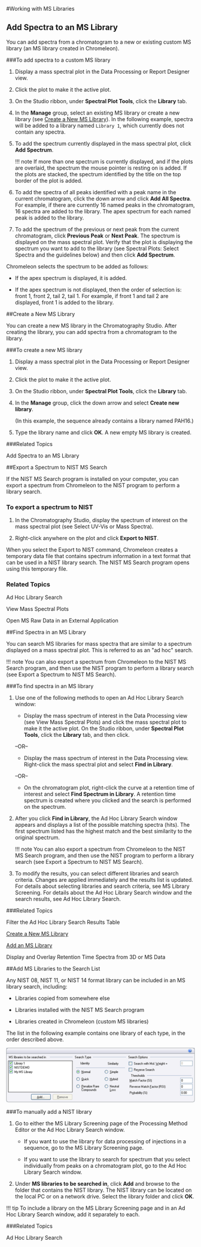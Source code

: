 #Working with MS Libraries

## Add Spectra to an MS Library

You can add spectra from a chromatogram to a new or existing custom MS library (an MS library created in Chromeleon).

###To add spectra to a custom MS library

1.  Display a mass spectral plot in the Data Processing or Report
    Designer view.

2.  Click the plot to make it the active plot.

3.  On the Studio ribbon, under **Spectral Plot
    Tools**, click the **Library** tab.

4.  In the **Manage** group, select an existing MS
    library or create a new library (see [Create a New MS Library](#create-a-new-ms-library)). In
    the following example, spectra will be added to a library named
    `Library 1`, which currently does not
    contain any spectra.

5.  To add the spectrum currently displayed in the mass spectral plot,
    click **Add Spectrum**.

	!!! note
		If more than one spectrum is currently displayed, and if the plots are overlaid, the spectrum the mouse pointer is resting on is added. If the plots are stacked, the spectrum identified by the title on the top border of the plot is added.

6. To add the spectra of all peaks identified with a peak name in the
current chromatogram, click the down arrow and click **Add All Spectra**. For example, if there are currently
16 named peaks in the chromatogram, 16 spectra are added to the library.
The apex spectrum for each named peak is added to the library.

7. To add the spectrum of the previous or next peak from the current chromatogram, click **Previous Peak**  or **Next Peak**. The spectrum is displayed on the mass spectral plot. Verify that the plot is displaying the spectrum you want to add to the library (see Spectral Plots: Select Spectra and the guidelines below) and then click **Add Spectrum**.

Chromeleon selects the spectrum to be added as follows:

* If the apex spectrum is displayed, it is added.

* If the apex spectrum is not displayed, then the order of selection is: front 1, front 2, tail 2, tail 1. For example, if front 1 and tail 2 are displayed, front 1 is added to the library.
  
##Create a New MS Library

You can create a new MS library in the Chromatography Studio.
After creating the library, you can add spectra from a chromatogram to
the library.

###To create a new MS library

1.  Display a mass spectral plot in the Data Processing or Report
    Designer view.

2.  Click the plot to make it the active plot.

3.  On the Studio ribbon, under **Spectral Plot
    Tools**, click the **Library** tab.

4.  In the **Manage** group, click the down arrow
    and select **Create new library**.

    (In this example, the sequence already contains a library named
    PAH16.)

5.  Type the library name and click **OK**. A new
    empty MS library is created.

###Related Topics

Add Spectra to an MS Library

##Export a Spectrum to NIST MS Search

If the NIST MS Search program is installed on your computer, you can
export a spectrum from Chromeleon to the NIST program to perform a
library search.

### To export a spectrum to NIST


1.  In the Chromatography Studio, display the spectrum of interest on
    the mass spectral plot (see Select UV-Vis or Mass Spectra).

2.  Right-click anywhere on the plot and click **Export
    to NIST**.

When you select the Export to NIST command,
Chromeleon creates a temporary data file that contains spectrum
information in a text format that can be used in a NIST library search.
The NIST MS Search program opens using this temporary file.

### Related Topics

Ad Hoc Library Search

View Mass Spectral Plots

Open MS Raw Data in an External Application
  
##Find Spectra in an MS Library

You can search MS libraries for mass spectra that are similar to a
spectrum displayed on a mass spectral plot. This is referred to as an
"ad hoc" search.

!!! note
	You can also export a spectrum from Chromeleon to the NIST MS Search program, and then use the NIST program to perform a library search (see Export a Spectrum to NIST MS Search).

###To find spectra in an MS library

1.  Use one of the following methods to open an Ad Hoc Library Search
    window:

	*  Display the mass spectrum of interest in the Data Processing view
    (see View Mass Spectral Plots) and click the mass spectral plot to
    make it the active plot. On the Studio ribbon, under **Spectral Plot Tools**, click the **Library** tab, and then click.

    –OR–

	*  Display the mass spectrum of interest in the Data Processing view.
    Right-click the mass spectral plot and select **Find in Library**.

    –OR–

	*  On the chromatogram plot, right-click the curve at a retention time
    of interest and select **Find Spectrum in
    Library**. A retention time spectrum is created where you
    clicked and the search is performed on the spectrum.

2. After you click **Find in Library**, the Ad Hoc
Library Search window appears and displays a list of the possible
matching spectra (hits). The first spectrum listed has the highest match
and the best similarity to the original spectrum.

	!!! note
		You can also export a spectrum from Chromeleon to the NIST MS Search program, and then use the NIST program to perform a library search (see Export a Spectrum to NIST MS Search).

3. To modify the results, you can select different libraries and search criteria. Changes are applied immediately and the results list is updated. For details about selecting libraries and search criteria, see MS Library Screening. For details about the Ad Hoc Library Search window and the search results, see Ad Hoc Library Search.

###Related Topics

Filter the Ad Hoc Library Search Results Table

[Create a New MS Library](#create-a-new-ms-library)

[Add an MS Library](#add-ms-libraries-to-the-search-list)

Display and Overlay Retention Time Spectra from 3D or MS Data
  
##Add MS Libraries to the Search List

Any NIST 08, NIST 11, or NIST 14 format library can be included in an MS
library search, including:

-   Libraries copied from somewhere else

-   Libraries installed with the NIST MS Search program

-   Libraries created in Chromeleon (custom MS libraries)

The list in the following example contains one library of each type, in
the order described above.

![MS Library](images/MSLibrarySearchList.png)

###To manually add a NIST library

1.  Go to either the MS Library Screening page of the Processing Method
    Editor or the Ad Hoc Library Search window.

	-   If you want to use the library for data processing of injections in
    a sequence, go to the MS Library Screening page.

	-   If you want to use the library to search for spectrum that you
    select individually from peaks on a chromatogram plot, go to the Ad
    Hoc Library Search window.

2.  Under **MS libraries to be searched in**, click **Add** and browse to the folder that contains the NIST library. The NIST library can be located on the local PC or on a network drive. Select the library folder and click **OK**.

!!! tip
	To include a library on the MS Library Screening page and in an Ad Hoc Library Search window, add it separately to each.

###Related Topics

Ad Hoc Library Search